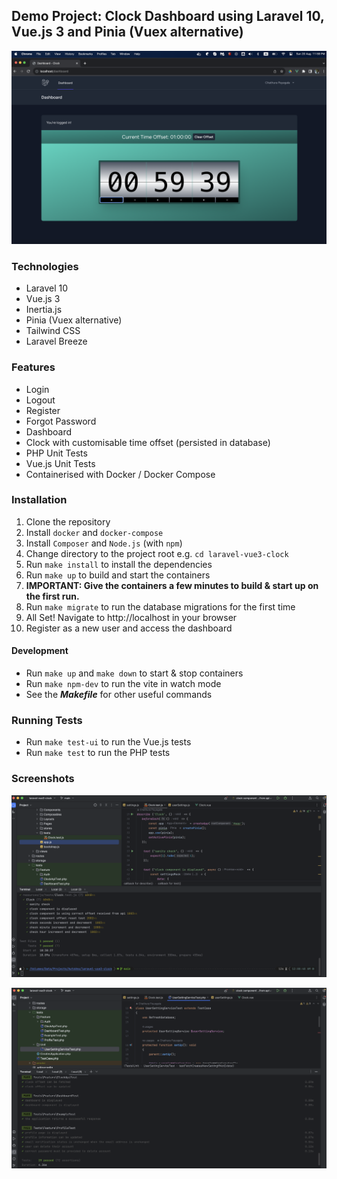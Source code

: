 ## Demo Project: Clock Dashboard using Laravel 10, Vue.js 3 and Pinia (Vuex alternative)

![Dashboard](images/dashboard.png)

### Technologies

- Laravel 10
- Vue.js 3
- Inertia.js
- Pinia (Vuex alternative)
- Tailwind CSS
- Laravel Breeze

### Features

- Login
- Logout
- Register
- Forgot Password
- Dashboard
- Clock with customisable time offset (persisted in database)
- PHP Unit Tests
- Vue.js Unit Tests
- Containerised with Docker / Docker Compose

### Installation

1. Clone the repository
2. Install `docker` and `docker-compose`
3. Install `Composer` and `Node.js` (with `npm`)
4. Change directory to the project root e.g. `cd laravel-vue3-clock`
5. Run `make install` to install the dependencies
6. Run `make up` to build and start the containers
7. **IMPORTANT: Give the containers a few minutes to build & start up on the first run.**
8. Run `make migrate` to run the database migrations for the first time
9. All Set! Navigate to http://localhost in your browser
10. Register as a new user and access the dashboard

#### Development

- Run `make up` and `make down` to start & stop containers
- Run `make npm-dev` to run the vite in watch mode
- See the ***Makefile*** for other useful commands

### Running Tests

- Run `make test-ui` to run the Vue.js tests
- Run `make test` to run the PHP tests

### Screenshots

![UI Tests](images/ui-tests.png)

![PHP Tests](images/php-tests.png)